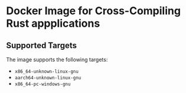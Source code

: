 # Docker Image for Cross-Compiling Rust appplications

## Supported Targets

The image supports the following targets:

* `x86_64-unknown-linux-gnu`
* `aarch64-unknown-linux-gnu`
* `x86_64-pc-windows-gnu` 